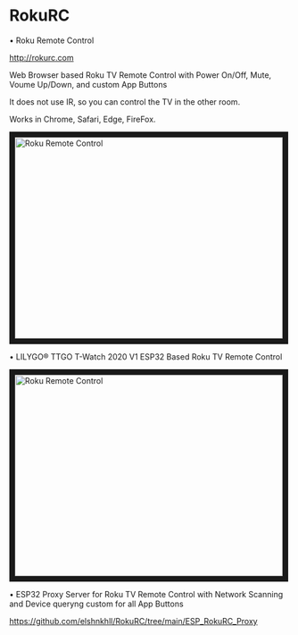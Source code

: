# RokuRC


&bull; Roku Remote Control

http://rokurc.com

Web Browser based Roku TV Remote Control with Power On/Off, Mute, Voume Up/Down, and custom App Buttons

It does not use IR, so you can control the TV in the other room.

Works in Chrome, Safari, Edge, FireFox.


<a href="http://www.youtube.com/watch?feature=player_embedded&v=_TTzeqaWeXE
" target="_blank"><img src="http://img.youtube.com/vi/_TTzeqaWeXE/sddefault.jpg" 
alt="Roku Remote Control" width="480" height="360" border="10" /></a>



&bull; LILYGO® TTGO T-Watch 2020 V1 ESP32 Based Roku TV Remote Control

<a href="http://www.youtube.com/watch?feature=player_embedded&v=Eg3opfU_H2w
" target="_blank"><img src="http://img.youtube.com/vi/Eg3opfU_H2w/sddefault.jpg" 
alt="Roku Remote Control" width="480" height="360" border="10" /></a>

&bull; ESP32 Proxy Server for Roku TV Remote Control with Network Scanning and Device queryng custom for all App Buttons

https://github.com/elshnkhll/RokuRC/tree/main/ESP_RokuRC_Proxy


